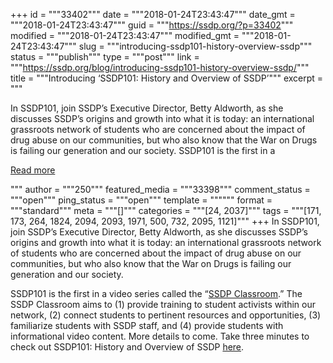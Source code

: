 +++
id = """33402"""
date = """2018-01-24T23:43:47"""
date_gmt = """2018-01-24T23:43:47"""
guid = """https://ssdp.org/?p=33402"""
modified = """2018-01-24T23:43:47"""
modified_gmt = """2018-01-24T23:43:47"""
slug = """introducing-ssdp101-history-overview-ssdp"""
status = """publish"""
type = """post"""
link = """https://ssdp.org/blog/introducing-ssdp101-history-overview-ssdp/"""
title = """Introducing ‘SSDP101: History and Overview of SSDP’"""
excerpt = """<p>In SSDP101, join SSDP’s Executive Director, Betty Aldworth, as she discusses SSDP’s origins and growth into what it is today: an international grassroots network of students who are concerned about the impact of drug abuse on our communities, but who also know that the War on Drugs is failing our generation and our society. SSDP101 is the first in a</p>
<div class="h10"></div>
<p><a class="more-link2 flat" href="https://ssdp.org/blog/introducing-ssdp101-history-overview-ssdp/">Read more</a></p>
"""
author = """250"""
featured_media = """33398"""
comment_status = """open"""
ping_status = """open"""
template = """"""
format = """standard"""
meta = """[]"""
categories = """[24, 2037]"""
tags = """[171, 173, 264, 1824, 2094, 2093, 1971, 500, 732, 2095, 1121]"""
+++
In SSDP101, join SSDP’s Executive Director, Betty Aldworth, as she discusses SSDP’s origins and growth into what it is today: an international grassroots network of students who are concerned about the impact of drug abuse on our communities, but who also know that the War on Drugs is failing our generation and our society.

SSDP101 is the first in a video series called the “<a href="https://ssdp.org/classroom/">SSDP Classroom</a>.” The SSDP Classroom aims to (1) provide training to student activists within our network, (2) connect students to pertinent resources and opportunities, (3) familiarize students with SSDP staff, and (4) provide students with informational video content. More details to come. Take three minutes to check out SSDP101: History and Overview of SSDP <a href="https://ssdp.org/classroom/101">here</a>.
